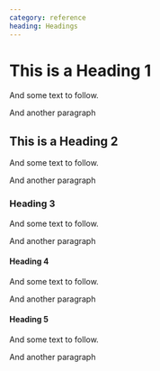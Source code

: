 ```yaml
---
category: reference
heading: Headings
---
```


This is a Heading 1
=====================

And some text to follow.

And another paragraph

This is a Heading 2
--------------------

And some text to follow.

And another paragraph

### Heading 3

And some text to follow.

And another paragraph

#### Heading 4

And some text to follow.

And another paragraph

#### Heading 5

And some text to follow.

And another paragraph

